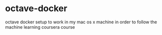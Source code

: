 # octave-docker
octave docker setup to work in my mac os x machine in order to follow the machine learning coursera course
